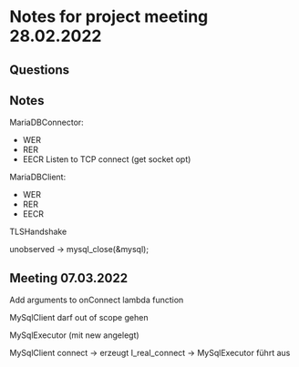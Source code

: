 # Notes for project meeting 28.02.2022

## Questions

## Notes

MariaDBConnector:
- WER
- RER
- EECR
Listen to TCP connect (get socket opt)

MariaDBClient:
- WER
- RER
- EECR

TLSHandshake

unobserved -> mysql_close(&mysql);


## Meeting 07.03.2022

Add arguments to onConnect lambda function

MySqlClient darf out of scope gehen

MySqlExecutor (mit new angelegt)

MySqlClient connect -> erzeugt I_real_connect -> MySqlExecutor führt aus